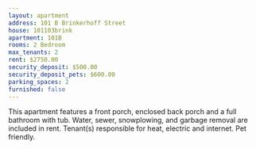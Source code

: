 ```yaml
---
layout: apartment
address: 101 B Brinkerhoff Street
house: 101103brink
apartment: 101B
rooms: 2 Bedroom
max_tenants: 2
rent: $2750.00
security_deposit: $500.00
security_deposit_pets: $600.00
parking_spaces: 2
furnished: false
---
```


This apartment features a front porch, enclosed back porch and a full
bathroom with tub. Water, sewer, snowplowing, and garbage removal are
included in rent. Tenant(s) responsible for heat, electric and internet.
Pet friendly.
